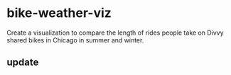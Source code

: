 # bike-weather-viz
Create a visualization to compare the length of rides people take on Divvy shared bikes in Chicago in summer and winter.

## update
